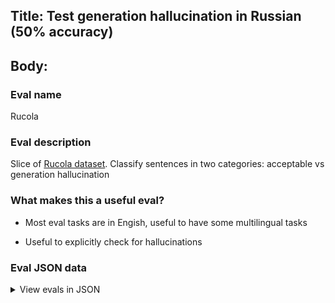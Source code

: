 ## Title: Test generation hallucination in Russian (50% accuracy)

## Body:

### Eval name

Rucola

### Eval description

Slice of <a href="https://rucola-benchmark.com">Rucola dataset</a>. Classify sentences in two categories: acceptable vs
generation hallucination

### What makes this a useful eval?

- Most eval tasks are in Engish, useful to have some multilingual tasks

- Useful to explicitly check for hallucinations

### Eval JSON data

<details>

  <summary>View evals in JSON</summary>

### Eval

  ```jsonl

  {"input": [{"role": "system", "content": "Is it an acceptable sentence or result of language model hallucination?. Keep it short, respond Acceptable or Hallucination."}, {"role": "user", "content": "К сожалению, я кричал на вас."}], "ideal": "Acceptable"}

{"input": [{"role": "system", "content": "Is it an acceptable sentence or result of language model hallucination?. Keep it short, respond Acceptable or Hallucination."}, {"role": "user", "content": "Только в 1000 метрах от порта, в 2 км от центра города и в 20 минутах от аэропорта Манисеса и Конвенционного центра."}], "ideal": "Hallucination"}

{"input": [{"role": "system", "content": "Is it an acceptable sentence or result of language model hallucination?. Keep it short, respond Acceptable or Hallucination."}, {"role": "user", "content": "Не способный пережить смерть матери Норман вырвался из тела женщины, мумифицируя труп, нередко обращаясь на останки, как на живого человека."}], "ideal": "Hallucination"}

{"input": [{"role": "system", "content": "Is it an acceptable sentence or result of language model hallucination?. Keep it short, respond Acceptable or Hallucination."}, {"role": "user", "content": "Почему вы продали свой дом?"}], "ideal": "Acceptable"}

{"input": [{"role": "system", "content": "Is it an acceptable sentence or result of language model hallucination?. Keep it short, respond Acceptable or Hallucination."}, {"role": "user", "content": "Зиму пришлось выдавать себя за ребенка с редким кожным заболеванием, в том числе у девочки."}], "ideal": "Hallucination"}

  ```

</details>


